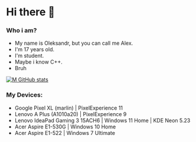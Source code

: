 # Hi there 👋
### Who i am?
- My name is Oleksandr, but you can call me Alex.
- I'm 17 years old.
- I'm student.
- Maybe i know C++.
- Bruh

[![M GitHub stats](https://github-readme-stats.vercel.app/api?username=SN4S&custom_title=My+stats:&hide_border=true&show_icons=true&theme=midnight-purple&bg_color=0c1014)](https://github.com/anuraghazra/github-readme-stats)

### My Devices:
- Google Pixel XL (marlin) | PixelExperience 11
- Lenovo A Plus (A1010a20) | PixelExperience 9
- Lenovo IdeaPad Gaming 3 15ACH6 | Windows 11 Home | KDE Neon 5.23
- Acer Aspire E1-530G | Windows 10 Home
- Acer Aspire E1-522 | Windows 7 Ultimate
